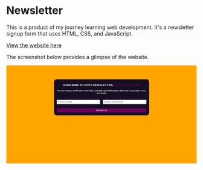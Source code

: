 # Newsletter

This is a product of my journey learning web development. It's a newsletter
signup form that uses HTML, CSS, and JavaScript.

[View the website here](https://mini-website-projects.netlify.app/form%20pages/newsletter/)

The screenshot below provides a glimpse of the website.

![Screenshot of the website](./images/webpage-screenshot-1.png)

